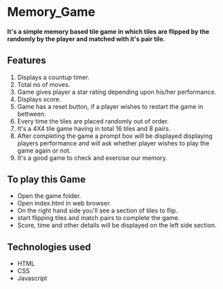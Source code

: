 # Memory_Game

#### It's a simple memory based tile game in which tiles are flipped by the randomly by the player and matched with it's pair tile.

## Features
1. Displays a countup timer.
2. Total no of moves.
3. Game gives player a star rating depending upon his/her performance.
4. Displays score.
5. Game has a reset button, if a player wishes to restart the game in bettween.
6. Every time the tiles are placed randomly out of order.
7. It's a 4X4 tile game having in total 16 tiles and 8 pairs.
8. After completing the game a prompt box will be displayed displaying players performance and will ask whether player wishes to play the game again or not.
9. It's a good game to check and exercise our memory. 

## To play this Game
* Open the game folder.
* Open index.html in web browser.
* On the right hand side you'll see a section of tiles to flip.
* start flipping tiles and match pairs to complete the game.
* Score, time and other details will be displayed on the left side section.

## Technologies used
* HTML
* CSS
* Javascript

